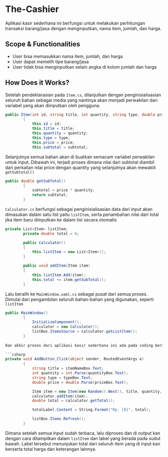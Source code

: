 # The-Cashier

Aplikasi kasir sederhana ini berfungsi untuk melakukan perhitungan transaksi barang/jasa dengan menginputkan, nama item, jumlah, dan harga.

## Scope & Functionalities

- User bisa memasukkan nama item, jumlah, dan harga
- User dapat memelih tipe barang/jasa
- User tidak bisa menginputkan selain angka di kolom jumlah dan harga

## How Does it Works?

Setelah pendeklarasian pada `Item.cs`, dilanjutkan dengan penginisialisasian seluruh bahan sebagai media yang nantinya akan menjadi perwakilan dari variabel yang akan diinputkan oleh pengguna.

```csharp
public Item(int id, string title, int quantity, string type, double price)
        {
            this.id = id;
            this.title = title;
            this.quantity = quantity;
            this.type = type;
            this.price = price;
            this.subtotal = subtotal;
```

Selanjutnya semua bahan akan di buatkan semacam variabel perwakilan untuk input. Dibawah ini, terjadi proses dimana nilai dari subtotal diambil dari perkalian nilai price dengan quantity yang selanjutnya akan mewakili `getSubtotal()`

```csharp
public double getSubTotal()
        {
            subtotal = price * quantity;
            return subtotal;
        }
```

`Calculator.cs` berfungsi sebagai penginisialisasian data dari input akan dimasukan dalam satu list yaitu `listItem`, serta penambahan nilai dari total jika item baru diinputkan ke dalam list secara otomatis

```csharp
private List<Item> listItem;
        private double total = 0;

        public Calculator()
        {
            this.listItem = new List<Item>();
        }

        public void addItem(Item item)
        {
            this.listItem.Add(item);
            this.total += item.getSubTotal();
        }
```

Lalu beralih ke `MainWindow.xaml.cs` sebagai pusat dari semua proses. Dimulai dari pengambilan seluruh bahan-bahan yang digunakan, seperti `listItem`

```csharp
public MainWindow()
        {
            InitializeComponent();
            calculator = new Calculator();
            listBox.ItemsSource = calculator.getListItem();
        }
        
Dan akhir proses dari aplikasi kasir sederhana ini ada pada coding berikut

```csharp
private void AddButton_Click(object sender, RoutedEventArgs e)
        {
            string title = itemNameBox.Text;
            int quantity = int.Parse(quantityBox.Text);
            string type = typeBox.Text;
            double price = double.Parse(priceBox.Text);

            Item item = new Item(new Random().Next(), title, quantity, type, price);
            calculator.addItem(item);
            double total = calculator.getTotal();

            totalLabel.Content = String.Format("Rp. {0}", total);

            listBox.Items.Refresh();
        }
```
       
Dimana setelah semua input sudah terbaca, lalu diproses dan di output kan dengan cara ditampilkan dalam `listItem` dan label yang berada pada sudut bawah. Label tersebut menunjukan total dari seluruh item yang di input kan berserta total harga dan keterangan lainnya.
